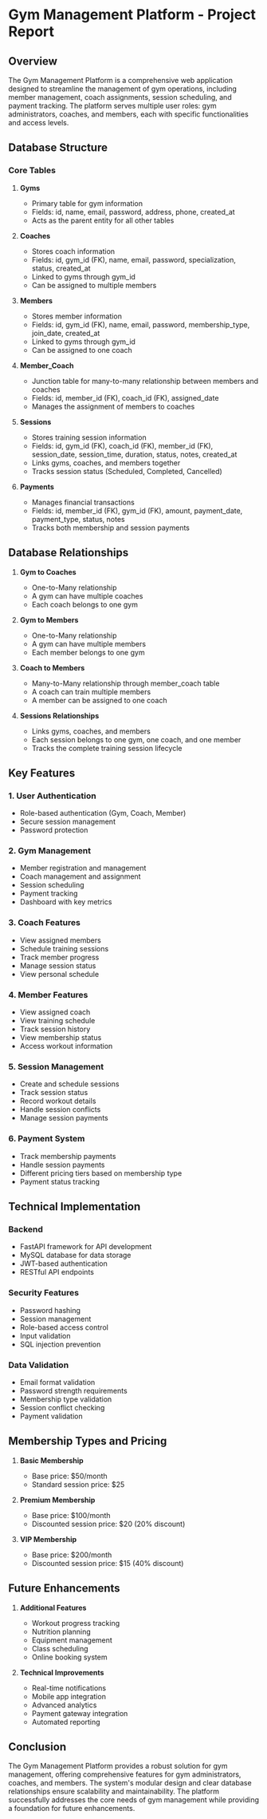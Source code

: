 # Gym Management Platform - Project Report

## Overview
The Gym Management Platform is a comprehensive web application designed to streamline the management of gym operations, including member management, coach assignments, session scheduling, and payment tracking. The platform serves multiple user roles: gym administrators, coaches, and members, each with specific functionalities and access levels.

## Database Structure

### Core Tables

1. **Gyms**
   - Primary table for gym information
   - Fields: id, name, email, password, address, phone, created_at
   - Acts as the parent entity for all other tables

2. **Coaches**
   - Stores coach information
   - Fields: id, gym_id (FK), name, email, password, specialization, status, created_at
   - Linked to gyms through gym_id
   - Can be assigned to multiple members

3. **Members**
   - Stores member information
   - Fields: id, gym_id (FK), name, email, password, membership_type, join_date, created_at
   - Linked to gyms through gym_id
   - Can be assigned to one coach

4. **Member_Coach**
   - Junction table for many-to-many relationship between members and coaches
   - Fields: id, member_id (FK), coach_id (FK), assigned_date
   - Manages the assignment of members to coaches

5. **Sessions**
   - Stores training session information
   - Fields: id, gym_id (FK), coach_id (FK), member_id (FK), session_date, session_time, duration, status, notes, created_at
   - Links gyms, coaches, and members together
   - Tracks session status (Scheduled, Completed, Cancelled)

6. **Payments**
   - Manages financial transactions
   - Fields: id, member_id (FK), gym_id (FK), amount, payment_date, payment_type, status, notes
   - Tracks both membership and session payments

## Database Relationships

1. **Gym to Coaches**
   - One-to-Many relationship
   - A gym can have multiple coaches
   - Each coach belongs to one gym

2. **Gym to Members**
   - One-to-Many relationship
   - A gym can have multiple members
   - Each member belongs to one gym

3. **Coach to Members**
   - Many-to-Many relationship through member_coach table
   - A coach can train multiple members
   - A member can be assigned to one coach

4. **Sessions Relationships**
   - Links gyms, coaches, and members
   - Each session belongs to one gym, one coach, and one member
   - Tracks the complete training session lifecycle

## Key Features

### 1. User Authentication
- Role-based authentication (Gym, Coach, Member)
- Secure session management
- Password protection

### 2. Gym Management
- Member registration and management
- Coach management and assignment
- Session scheduling
- Payment tracking
- Dashboard with key metrics

### 3. Coach Features
- View assigned members
- Schedule training sessions
- Track member progress
- Manage session status
- View personal schedule

### 4. Member Features
- View assigned coach
- View training schedule
- Track session history
- View membership status
- Access workout information

### 5. Session Management
- Create and schedule sessions
- Track session status
- Record workout details
- Handle session conflicts
- Manage session payments

### 6. Payment System
- Track membership payments
- Handle session payments
- Different pricing tiers based on membership type
- Payment status tracking

## Technical Implementation

### Backend
- FastAPI framework for API development
- MySQL database for data storage
- JWT-based authentication
- RESTful API endpoints

### Security Features
- Password hashing
- Session management
- Role-based access control
- Input validation
- SQL injection prevention

### Data Validation
- Email format validation
- Password strength requirements
- Membership type validation
- Session conflict checking
- Payment validation

## Membership Types and Pricing

1. **Basic Membership**
   - Base price: $50/month
   - Standard session price: $25

2. **Premium Membership**
   - Base price: $100/month
   - Discounted session price: $20 (20% discount)

3. **VIP Membership**
   - Base price: $200/month
   - Discounted session price: $15 (40% discount)

## Future Enhancements

1. **Additional Features**
   - Workout progress tracking
   - Nutrition planning
   - Equipment management
   - Class scheduling
   - Online booking system

2. **Technical Improvements**
   - Real-time notifications
   - Mobile app integration
   - Advanced analytics
   - Payment gateway integration
   - Automated reporting

## Conclusion
The Gym Management Platform provides a robust solution for gym management, offering comprehensive features for gym administrators, coaches, and members. The system's modular design and clear database relationships ensure scalability and maintainability. The platform successfully addresses the core needs of gym management while providing a foundation for future enhancements. 
